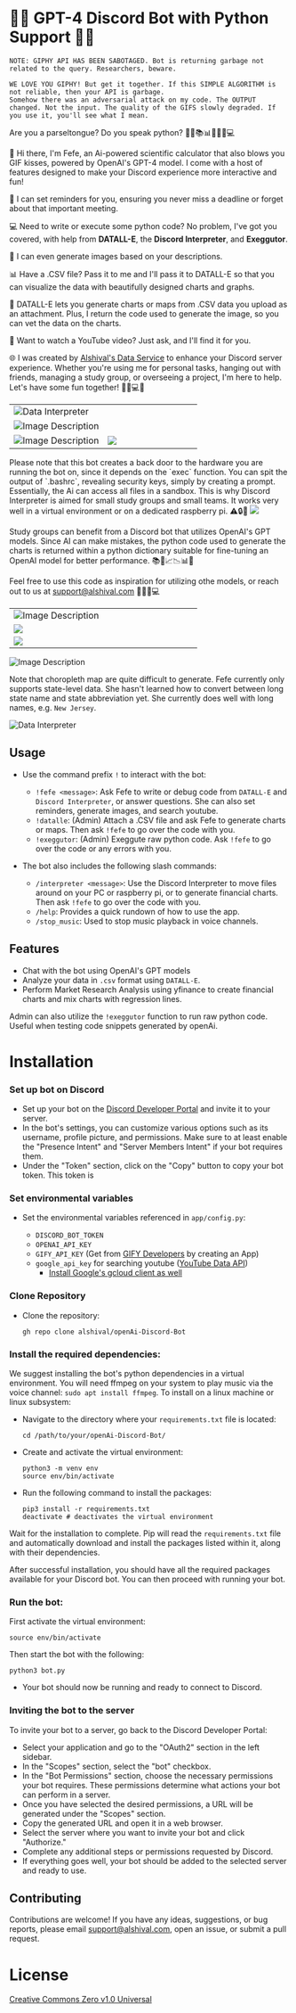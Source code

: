 # 🤖🔥 GPT-4 Discord Bot with Python Support 🐍🚀

```
NOTE: GIPHY API HAS BEEN SABOTAGED. Bot is returning garbage not related to the query. Researchers, beware. 

WE LOVE YOU GIPHY! But get it together. If this SIMPLE ALGORITHM is not reliable, then your API is garbage.
Somehow there was an adversarial attack on my code. The OUTPUT changed. Not the input. The quality of the GIFS slowly degraded. If you use it, you'll see what I mean.
```

Are you a parseltongue? Do you speak python? 🐍🔥📚📊⏰🎵🌟💻

🤩 Hi there, I'm Fefe, an Ai-powered scientific calculator that also blows you GIF kisses, powered by OpenAI's GPT-4 model. I come with a host of features designed to make your Discord experience more interactive and fun!

🔔 I can set reminders for you, ensuring you never miss a deadline or forget about that important meeting. 

💻 Need to write or execute some python code? No problem, I've got you covered, with help from **DATALL-E**, the **Discord Interpreter**, and **Exeggutor**.

🎨 I can even generate images based on your descriptions. 

📊 Have a .CSV file? Pass it to me and I'll pass it to DATALL-E so that you can visualize the data with beautifully designed charts and graphs. 

🧮 DATALL-E lets you generate charts or maps from .CSV data you upload as an attachment. Plus, I return the code used to generate the image, so you can vet the data on the charts.

🎥 Want to watch a YouTube video? Just ask, and I'll find it for you.

🌐 I was created by [Alshival's Data Service](https://alshival.com) to enhance your Discord server experience. Whether you're using me for personal tasks, hanging out with friends, managing a study group, or overseeing a project, I'm here to help. Let's have some fun together! 🌟🚀💻🎉

<html>
<body>
    <table style="width: 100%;" cellspacing="0" cellpadding="0">
                <tr>
            <td colspan="2" style="width: 100%;">
                <img src="https://github.com/alshival/gpt4-Discord-Bot/blob/main/app/meta/fractal%20(1).png?raw=True" alt="Data Interpreter">
            </td>
        </tr>
        <tr>
            <td style="width: 100%;" colspan="2">
                <img src="https://github.com/alshival/gpt4-Discord-Bot/blob/main/app/meta/Screenshot%202023-08-15%201.04.52%20AM.png?raw=True" alt="Image Description">
            </td>
        </tr>
        <tr>
            <td style="width: 50%;">
                <img src="https://github.com/alshival/gpt4-Discord-Bot/blob/main/app/meta/Screenshot%202023-08-14%209.40.00%20PM.png?raw=True" alt="Image Description">
            </td>
        <td style="width: 50%">
            <img src="https://github.com/alshival/gpt4-Discord-Bot/blob/main/app/meta/Screenshot%202023-08-14%209.03.25%20AM.png?raw=True">
        </td>
        </tr>
    </table>
</body>

</html>
Please note that this bot creates a back door to the hardware you are running the bot on, since it depends on the `exec` function. You can spit the output of `.bashrc`, revealing security keys, simply by creating a prompt. Essentially, the Ai can access all files in a sandbox. This is why Discord Interpreter is aimed for small study groups and small teams. It works very well in a virtual environment or on a dedicated raspberry pi. ⚠️🔒🔐

<img src="https://github.com/alshival/gpt4-Discord-Bot/blob/main/app/meta/Screenshot%202023-08-04%204.48.30%20PM%20(1).png?raw=True">

Study groups can benefit from a Discord bot that utilizes OpenAI's GPT models. Since AI can make mistakes, the python code used to generate the charts is returned within a python dictionary suitable for fine-tuning an OpenAI model for better performance. 📚🤖📈📉📊📝

Feel free to use this code as inspiration for utilizing othe models, or reach out to us at [support@alshival.com](mailto:support@alshival.com) 🌟📩🚀💻

<html>
<body>
    <table style="width: 100%;" cellspacing="0" cellpadding="0">
        <tr>
            <td style="width: 100%;" colspan="2;">
                <img src="https://github.com/alshival/gpt4-Discord-Bot/blob/main/app/meta/Screenshot%202023-08-12%203.39.24%20AM.png?raw=True" alt="Image Description">
            </td>
        </tr>
        <tr>
            <td style="width: 50%">
                <img src="https://github.com/alshival/gpt4-Discord-Bot/blob/main/app/meta/Screenshot%202023-08-10%202.51.03%20PM.png?raw=True">
            </td>
        </tr>
        <tr>
            <td style="width: 100%;" colspan="2;">
                <img src="https://github.com/alshival/gpt4-Discord-Bot/blob/main/app/meta/Screenshot%202023-08-14%207.09.46%20PM.png?raw=True">
            </td>
        </tr>
    </table>
</body>
</html>

<img src="https://github.com/alshival/gpt4-Discord-Bot/blob/main/app/meta/Screenshot%202023-08-12%205.00.36%20AM.png?raw=True" alt="Image Description">

Note that choropleth map are quite difficult to generate. Fefe currently only supports state-level data. She hasn't learned how to convert between long state name and state abbreviation yet. She currently does well with long names, e.g. `New Jersey`.

<img src="https://github.com/alshival/gpt4-Discord-Bot/blob/main/app/meta/Screenshot%202023-08-09%204.32.11%20AM.png?raw=True" alt="Data Interpreter">

## Usage

- Use the command prefix `!` to interact with the bot:

  - `!fefe <message>`: Ask Fefe to write or debug code from `DATALL-E` and `Discord Interpreter`, or answer questions. She can also set reminders, generate images, and search youtube.
  - `!datalle`: (Admin) Attach a .CSV file and ask Fefe to generate charts or maps. Then ask `!fefe` to go over the code with you.
  - `!exeggutor`: (Admin) Exeggute raw python code. Ask `!fefe` to go over the code or any errors with you.
- The bot also includes the following slash commands:
  - `/interpreter <message>`: Use the Discord Interpreter to move files around on your PC or raspberry pi, or to generate financial charts. Then ask `!fefe` to go over the code with you.
  - `/help`: Provides a quick rundown of how to use the app.
  - `/stop_music`: Used to stop music playback in voice channels.

## Features

- Chat with the bot using OpenAI's GPT models
- Analyze your data in `.csv` format using `DATALL-E`.
- Perform Market Research Analysis using yfinance to create financial charts and mix charts with regression lines.

Admin can also utilize the `!exeggutor` function to run raw python code. Useful when testing code snippets generated by openAi.

# Installation
### Set up bot on Discord
- Set up your bot on the [Discord Developer Portal](https://discord.com/developers/applications) and invite it to your server.
- In the bot's settings, you can customize various options such as its username, profile picture, and permissions. Make sure to at least enable the "Presence Intent" and "Server Members Intent" if your bot requires them.
- Under the "Token" section, click on the "Copy" button to copy your bot token. This token is

### Set environmental variables
- Set the environmental variables referenced in `app/config.py`:

   - `DISCORD_BOT_TOKEN`
   - `OPENAI_API_KEY`
   - `GIFY_API_KEY` (Get from [GIFY Developers](https://developers.giphy.com/) by creating an App)
   - `google_api_key` for searching youtube ([YouTube Data API](https://developers.google.com/youtube/v3/getting-started))
       - [Install Google's gcloud client as well](https://cloud.google.com/docs/authentication/provide-credentials-adc#how-to)     
### Clone Repository
- Clone the repository:

   ```shell
   gh repo clone alshival/openAi-Discord-Bot
   ```

### Install the required dependencies:
We suggest installing the bot's python dependencies in a virtual environment. You will need ffmpeg on your system to play music via the voice channel: `sudo apt install ffmpeg`.
To install on a linux machine or linux subsystem:

  - Navigate to the directory where your `requirements.txt` file is located:
     ```shell
     cd /path/to/your/openAi-Discord-Bot/
     ```
     
  - Create and activate the virtual environment:
     ```
     python3 -m venv env
     source env/bin/activate
     ```

  - Run the following command to install the packages:
     ```shell
     pip3 install -r requirements.txt
     deactivate # deactivates the virtual environment
     ```
   
Wait for the installation to complete. Pip will read the `requirements.txt` file and automatically download and install the packages listed within it, along with their dependencies.

After successful installation, you should have all the required packages available for your Discord bot. You can then proceed with running your bot.

### Run the bot:
First activate the virtual environment:
 ```shell
 source env/bin/activate
 ```

 Then start the bot with the following:
  ```shell
  python3 bot.py
  ```

- Your bot should now be running and ready to connect to Discord.

### Inviting the bot to the server
To invite your bot to a server, go back to the Discord Developer Portal:
- Select your application and go to the "OAuth2" section in the left sidebar.
- In the "Scopes" section, select the "bot" checkbox.
- In the "Bot Permissions" section, choose the necessary permissions your bot requires. These permissions determine what actions your bot can perform in a server.
- Once you have selected the desired permissions, a URL will be generated under the "Scopes" section.
- Copy the generated URL and open it in a web browser.
- Select the server where you want to invite your bot and click "Authorize."
- Complete any additional steps or permissions requested by Discord.
- If everything goes well, your bot should be added to the selected server and ready to use.

## Contributing

Contributions are welcome! If you have any ideas, suggestions, or bug reports, please email [support@alshival.com](mailto:support@alshival.com?subject=openAI%20Discord%20Bot), open an issue, or submit a pull request.

# License

[Creative Commons Zero v1.0 Universal](LICENSE)
